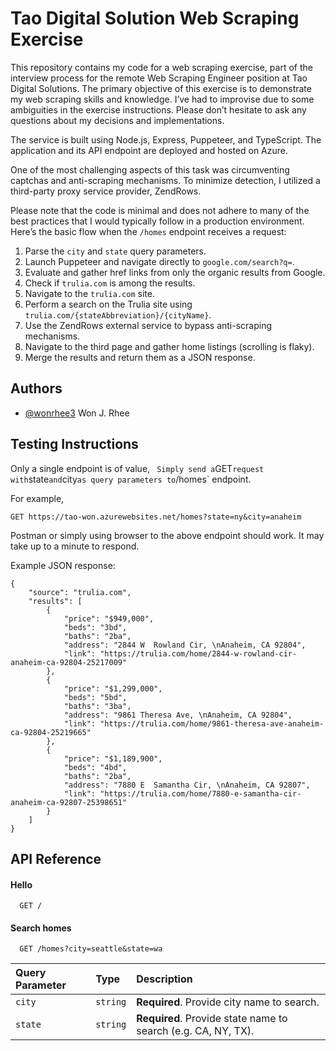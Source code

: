 # Tao Digital Solution Web Scraping Exercise

This repository contains my code for a web scraping exercise, part of the interview process for the remote Web Scraping Engineer position at Tao Digital Solutions. The primary objective of this exercise is to demonstrate my web scraping skills and knowledge. I’ve had to improvise due to some ambiguities in the exercise instructions. Please don’t hesitate to ask any questions about my decisions and implementations.

The service is built using Node.js, Express, Puppeteer, and TypeScript. The application and its API endpoint are deployed and hosted on Azure.

One of the most challenging aspects of this task was circumventing captchas and anti-scraping mechanisms. To minimize detection, I utilized a third-party proxy service provider, ZendRows.

Please note that the code is minimal and does not adhere to many of the best practices that I would typically follow in a production environment. Here’s the basic flow when the `/homes` endpoint receives a request:

1.  Parse the `city` and `state` query parameters.
2.  Launch Puppeteer and navigate directly to `google.com/search?q=`.
3.  Evaluate and gather href links from only the organic results from Google.
4.  Check if `trulia.com` is among the results.
5.  Navigate to the `trulia.com` site.
6.  Perform a search on the Trulia site using `trulia.com/{stateAbbreviation}/{cityName}`.
7.  Use the ZendRows external service to bypass anti-scraping mechanisms.
8.  Navigate to the third page and gather home listings (scrolling is flaky).
9.  Merge the results and return them as a JSON response.

## Authors

- [@wonrhee3](https://www.github.com/wonrhee3) Won J. Rhee

## Testing Instructions

Only a single endpoint is of value, ` Simply send a`GET`request with`state`and`city`as query parameters to`/homes` endpoint.

For example,

```
GET https://tao-won.azurewebsites.net/homes?state=ny&city=anaheim
```

Postman or simply using browser to the above endpoint should work. It may take up to a minute to respond.

Example JSON response:

```
{
    "source": "trulia.com",
    "results": [
        {
            "price": "$949,000",
            "beds": "3bd",
            "baths": "2ba",
            "address": "2844 W  Rowland Cir, \nAnaheim, CA 92804",
            "link": "https://trulia.com/home/2844-w-rowland-cir-anaheim-ca-92804-25217009"
        },
        {
            "price": "$1,299,000",
            "beds": "5bd",
            "baths": "3ba",
            "address": "9861 Theresa Ave, \nAnaheim, CA 92804",
            "link": "https://trulia.com/home/9861-theresa-ave-anaheim-ca-92804-25219665"
        },
        {
            "price": "$1,189,900",
            "beds": "4bd",
            "baths": "2ba",
            "address": "7880 E  Samantha Cir, \nAnaheim, CA 92807",
            "link": "https://trulia.com/home/7880-e-samantha-cir-anaheim-ca-92807-25398651"
        }
    ]
}
```

## API Reference

#### Hello

```http
  GET /
```

#### Search homes

```http
  GET /homes?city=seattle&state=wa
```

| Query Parameter | Type     | Description                                                   |
| :-------------- | :------- | :------------------------------------------------------------ |
| `city`          | `string` | **Required**. Provide city name to search.                    |
| `state`         | `string` | **Required**. Provide state name to search (e.g. CA, NY, TX). |

